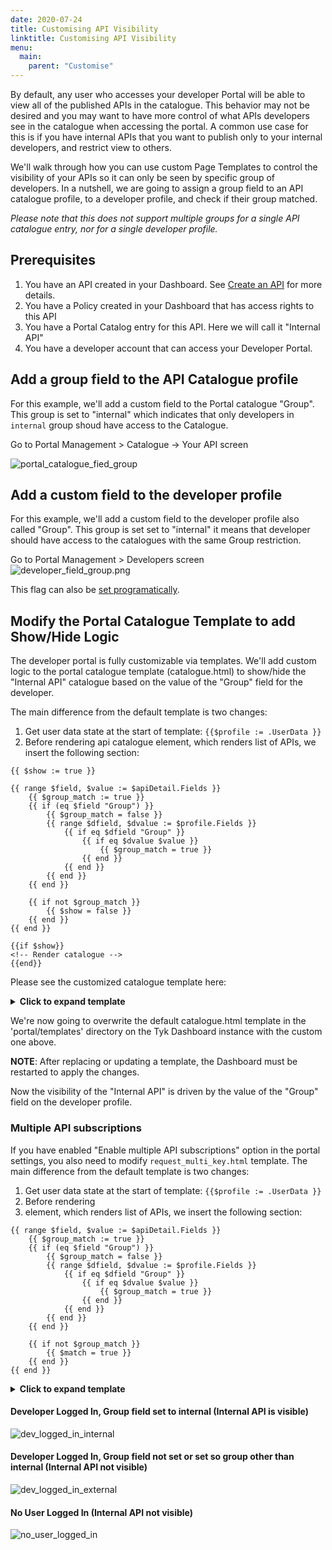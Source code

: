 ```yaml
---
date: 2020-07-24
title: Customising API Visibility
linktitle: Customising API Visibility
menu:
  main:
    parent: "Customise"
---
```


By default, any user who accesses your developer Portal will be able to view all of the published APIs in the catalogue. This behavior may not be desired and you may want to have more control of what APIs developers see in the catalogue when accessing the portal. A common use case for this is if you have internal APIs that you want to publish only to your internal developers, and restrict view to others.

We'll walk through how you can use custom Page Templates to control the visibility of your APIs so it can only be seen by specific group of developers.
In a nutshell, we are going to assign a group field to an API catalogue profile, to a developer profile, and check if their group matched. 

*Please note that this does not support multiple groups for a single API catalogue entry, nor for a single developer profile.* 

## Prerequisites
1. You have an API created in your Dashboard. See [Create an API](/docs/try-out-tyk/tutorials/create-api/) for more details.
2. You have a Policy created in your Dashboard that has access rights to this API
3. You have a Portal Catalog entry for this API. Here we will call it "Internal API"
4. You have a developer account that can access your Developer Portal.

## Add a group field to the API Catalogue profile

For this example, we'll add a custom field to the Portal catalogue "Group". This group is set to "internal" which indicates that only developers in `internal` group shoud have access to the Catalogue.

Go to Portal Management > Catalogue -> Your API screen

![portal_catalogue_fied_group](/docs/img/dashboard/portal-management/portal_catalogue_field_group.png)


## Add a custom field to the developer profile

For this example, we'll add a custom field to the developer profile also called "Group". This group is set set to "internal" it means that developer should have access to the catalogues with the same Group restriction. 

Go to Portal Management > Developers screen
![developer_field_group.png](/docs/img/dashboard/portal-management/deveoper_field_group.png)


This flag can also be [set programatically](https://tyk.io/docs/tyk-developer-portal/customise/custom-developer-portal/#updating-a-developer-example-adding-custom-fields).


## Modify the Portal Catalogue Template to add Show/Hide Logic

The developer portal is fully customizable via templates. We'll add custom logic to the portal catalogue template (catalogue.html) to show/hide the "Internal API" catalogue based on the value of the "Group" field for the developer.  

The main difference from the default template is two changes:
1. Get user data state at the start of template: `{{$profile := .UserData }}`
2. Before rendering api catalogue element, which renders list of APIs, we insert the following section:
```
{{ $show := true }}

{{ range $field, $value := $apiDetail.Fields }}
	{{ $group_match := true }}
	{{ if (eq $field "Group") }}
		{{ $group_match = false }}
		{{ range $dfield, $dvalue := $profile.Fields }}
			{{ if eq $dfield "Group" }}
				{{ if eq $dvalue $value }}
					{{ $group_match = true }}
				{{ end }}
			{{ end }}
		{{ end }}
	{{ end }}

	{{ if not $group_match }}
		{{ $show = false }}
	{{ end }}
{{ end }}

{{if $show}}
<!-- Render catalogue -->
{{end}}
```
	
Please see the customized catalogue template ​​here​: 

<details>
<summary><b>Click to expand template</b></summary>

```text
{{ define "cataloguePage" }} {{ $org_id := .OrgId}} {{ template "header" .}}
{{ $page := .}}
{{$profile := .UserData }}
<body>
  {{ template "navigation" . }}
  <div>
    <!-- Main content here -->
    <div class="container" style="margin-top:80px;">
      <div class="row">
        <h1>API Catalogue</h1>
      </div>
      {{ if .Error }}
      <div class="row">
        <div class="col-md-7 center">
          <div class="alert alert-danger text-center col-lg-8 col-lg-offset-2 success-page error">Error while loading data</div>
        </div>
      </div>
      {{ end }}
      <div class="row catalogues-list">
        {{$internal := index .UserData.Fields "internal"}}

        {{ if .Data.APIS }} {{ range $index, $apiDetail := .Data.APIS}} {{ if $apiDetail.Show }}

        {{ $show := true }}

        {{ range $field, $value := $apiDetail.Fields }}
          {{ $group_match := true }}
          {{ if (eq $field "Group") }}
            {{ $group_match = false }}
            {{ range $dfield, $dvalue := $profile.Fields }}
              {{ if eq $dfield "Group" }}
                {{ if eq $dvalue $value }}
                  {{ $group_match = true }}
                {{ end }}
              {{ end }}
            {{ end }}
          {{ end }}

          {{ if not $group_match }}
            {{ $show = false }}
          {{ end }}
        {{ end }}

        {{if $show}}
        <div class="col-md-4">
          <h2>
            <span>{{$apiDetail.Name}}</span>
            <span class="badge badge-primary">{{$apiDetail.AuthType}}</span>
          </h2>
          <p>{{$apiDetail.LongDescription | markDown}}</p>
          {{ if $apiDetail.Documentation }}
          <a href="{{ $page.PortalRoot }}apis/{{$apiDetail.Documentation}}/documentation/" class="btn btn-info catalogue">
          <span class="glyphicon glyphicon-book" aria-hidden="true"></span>&nbsp; View documentation
          </a>
          <br/>
          {{ end }}
          {{if eq $apiDetail.Version "" }}
          {{if eq $apiDetail.IsKeyless false}}
          <a href="{{if $page.PortalConfig.EnableMultiSelection}}{{ $page.PortalRoot }}member/apis/request?policy_id={{$apiDetail.APIID}}{{else}}{{ $page.PortalRoot }}member/apis/{{$apiDetail.APIID}}/request{{end}}" class="btn btn-success catalogue">
          <span class="glyphicon glyphicon-ok-sign" aria-hidden="true"></span>&nbsp; Request an API key
          </a>
          {{ end }}
          {{ else }}
          {{if eq $apiDetail.IsKeyless false}}
          <a href="{{if $page.PortalConfig.EnableMultiSelection}}{{ $page.PortalRoot }}member/policies/request?policy_id={{$apiDetail.PolicyID}}{{else}}{{ $page.PortalRoot }}member/policies/{{$apiDetail.PolicyID}}/request{{end}}" class="btn btn-success catalogue">
          <span class="glyphicon glyphicon-ok-sign" aria-hidden="true"></span>&nbsp; Request an API key
          </a>
          {{ end }}
          {{ end }}
        </div>
        {{ end }}
        {{ end }} {{ end }}
      </div>
      {{ else }}
      <div class="row">
        <p>
          <em>It looks like there are no APIs in the Catalogue.</em>
        </p>
      </div>
      {{ end }}
    </div>
  </div>
  {{ template "footer" .}}
  </div>
  <!-- /container -->
  {{ template "scripts" .}}
</body>
</html>
{{ end }}


```
</details>

We're now going to overwrite the default catalogue.html template in the 'portal/templates' directory on the Tyk Dashboard instance with the custom one above.

**NOTE**: After replacing or updating a template, the Dashboard must be restarted to apply the changes.

Now the visibility of the "Internal API" is driven by the value of the "Group" field on the developer profile.

### Multiple API subscriptions
If you have enabled "Enable multiple API subscriptions" option in the portal settings, you also need to modify `request_multi_key.html` template. 
The main difference from the default template is two changes:
1. Get user data state at the start of template: `{{$profile := .UserData }}`
2. Before rendering <li> element, which renders list of APIs, we insert the following section:
```
{{ range $field, $value := $apiDetail.Fields }}
	{{ $group_match := true }}
	{{ if (eq $field "Group") }}
		{{ $group_match = false }}
		{{ range $dfield, $dvalue := $profile.Fields }}
			{{ if eq $dfield "Group" }}
				{{ if eq $dvalue $value }}
					{{ $group_match = true }}
				{{ end }}
			{{ end }}
		{{ end }}
	{{ end }}

	{{ if not $group_match }}
		{{ $match = true }}
	{{ end }}
{{ end }}
```

<details>
<summary><b>Click to expand template</b></summary>

```text
{{ define "requestMultiKey" }} {{ template "header" .}}
{{$catalogue := .Catalogue}}
{{$catalogues := .Catalogues}}
{{$key := .Key}}
{{$modifyKey := false}}
{{$addKey := true}}
{{if .Key}}{{$modifyKey = true}}{{$addKey = false}}{{end}}
{{$profile := .UserData }}
<body>
  <div>
    <div class="page-header">
      <div class="page-header-container">
        <div class="title text-center">
          {{ if .Key }}
          <h1>Modify API Key</h1>
          {{ else }}
          <h1>Request API Key</h1>
          {{ end }}
        </div>
      </div>
    </div>
    <div
      class="container content-wrapper key-request-flow-wrapper"
      data-fixed-api="{{$catalogue}}"
      data-key-req-fields-length="{{len .PortalConfig.KeyRequestFields}}"
    >
      <div class="row text-center">
        <div class="col-lg-12 text-center">
          {{ if .Error }}
          <div class="alert alert-danger">
            {{.Error}}
          </div>
          {{ end }}
          {{ if not .DenyRequest }}
          <ol class="breadcrumb">
            <li class="cogs active "><a href="#choose-api" data-toggle="tab" aria-controls="choose-api" role="tab" title="Select API">Select API</a></li>
            <li class="info disabled"><a href="#details" data-toggle="tab" aria-controls="details" role="tab" title="Enter details">Enter details</a></li>
            <li class="check "><a href="#complete" data-toggle="tab" aria-controls="complete" role="tab" title="Complete">Final step</a></li>
          </ol>
          {{ end }}
        </div>
      </div>
      {{ if not .DenyRequest }}
      <form action="" method="POST" enctype="multipart/form-data">
        <div class="alert alert-danger no-items-error" style="display: none">
          You need to select at least an API for a key.
        </div>
        <div class="choose-api-wrapper auth-apis text-center">
          <div class="selectable-list-component">
            <h3 class="selected-items-title text-left">Selected APIs</h3>
            {{if .Key}}
            <p class="text-left"> List of APIs the key access</p>
            {{else}}
            <p class="text-left"> List of APIs the key will be generated for </p>
            {{end}}
            <div class="alert alert-info no-selected-api-msg">No selected APIs</div>
            <ol class="selected-items items-list list-group">
              {{range $index, $cat := $catalogues}}
              <li
                class="list-group-item item active clickable-item"
                data-auth-type="{{$cat.AuthType}}"
                data-use-certificate="{{$cat.UseCertificate}}"
              >
                <div class="details-container">
                  <input type="checkbox" name="apply_policies[]" checked="checked" value="{{$cat.PolicyID}}" />
                  <button type="button" class="btn btn-success add-item-btn"><span class="fa fa-check"></span>
                  <br>Select API</button>
                  <button type="button" class="btn btn-danger remove-item-btn"><span class="fa fa-times"></span>
                  <br>Remove API</button>
                  <span class="item-title">{{$cat.Name}}</span>
                  <span class="badge badge-primary">{{$cat.AuthType}}</span>
                </div>
              </li>
              {{end}}
            </ol>
            <h3 class="text-left">Available APIs to connect</h3>
            <p class="text-left">List of APIs availble for key request. Once an API is selected the entire list is filtered by the selected APIs authentication type.</p>
            <div class="alert alert-info no-available-apis-msg">No APIs available for selection</div>
            <ol class="selectable-list items-list list-group">
              {{$authType := $catalogue.AuthType}}
              {{ range $index, $apiDetail := .APIS}}
              {{ if $apiDetail.Show }}
              {{ if ne $apiDetail.AuthType "oauth"}}

              {{ $match := false }}
              {{ range $cid, $cat := $catalogues }}
                {{if eq $apiDetail.PolicyID $cat.PolicyID}}
                  {{ $match = true }}
                {{end}}
              {{end}}

              {{ range $field, $value := $apiDetail.Fields }}
                {{ $group_match := true }}
                {{ if (eq $field "Group") }}
                  {{ $group_match = false }}
                  {{ range $dfield, $dvalue := $profile.Fields }}
                    {{ if eq $dfield "Group" }}
                      {{ if eq $dvalue $value }}
                        {{ $group_match = true }}
                      {{ end }}
                    {{ end }}
                  {{ end }}
                {{ end }}

                {{ if not $group_match }}
                  {{ $match = true }}
                {{ end }}
              {{ end }}

              {{ if and (ne $match true) (or $addKey (eq $apiDetail.AuthType $authType)) }}
                <li
                  class="list-group-item item clickable-item"
                  data-id="{{$apiDetail.PolicyID}}"
                  data-auth-type="{{$apiDetail.AuthType}}"
                  data-use-certificate="{{$apiDetail.UseCertificate}}"
                  style="{{if ne $apiDetail.AuthType $authType }}display:none{{end}}"
                >
                <div class="details-container">
                  <input type="checkbox" name="apply_policies[]" value="{{$apiDetail.PolicyID}}" />
                  <button type="button" class="btn btn-success add-item-btn"><span class="fa fa-check"></span>
                  <br>Select API</button>
                  <button type="button" class="btn btn-danger remove-item-btn"><span class="fa fa-times"></span>
                  <br>Remove API</button>
                  <span class="item-title">{{$apiDetail.Name}}</span>
                  <span class="badge badge-primary">{{$apiDetail.AuthType}}</span>
                </div>
              </li>
              {{end}}
              {{end}}
              {{end}}
              {{end}}
            </ol>
          </div>
          <ul class="list-inline">
            <li class="pull-left">
              <a href="{{ .PortalRoot }}apis/" class="btn btn-success outline">Back to Api Catalogue</a>
            </li>
            <li class="pull-right">
              <button type="button" class="btn btn-success next-auth-step" style="display: none">Save and continue</button>
              <button type="submit" class="btn btn-success request-key-btn req-key-btn-first-step" style="display: none">Request key</button>
            </li>
          </ul>
        </div>
        <div class="request-key-form">
          <input type="hidden" name="csrf_token" value="{{ .Token }}">
          {{if gt (len .PortalConfig.KeyRequestFields) 0 }}
          <h3 class="text-left">Key request form</h3>
          {{ range $fieldname := .PortalConfig.KeyRequestFields }}
          <div class="form-group">
            <label for="{{$fieldname}}">{{$fieldname}}</label>
            <input type="text" class="form-control" id="{{$fieldname}}" name="{{$fieldname}}" placeholder="">
          </div>
          {{ end }}
          {{ end }}
          {{ if $catalogue }}
          <div class="jwt-form" style="display: none">
            <h3 class="text-left">JWT secret</h3>
            <div class="form-group">
              <p>
                This API is configured to validate against JSON Web Tokens, in order for this to work, we will need to know your HMAC Secret OR a valid RSA public key, please enter this below as part of your key request.
              </p>
              <label>Signature validation key:</label>
              <textarea rows="10" class="form-control" id="jwt_secret" name="jwt_secret" placeholder="" value="" style="font-family: monospace;"></textarea>
            </div>
          </div>
          <div class="use-certificate-form" style="display: none">
            <h3 class="text-left">Certificate</h3>
            <div class="form-group">
          	  <label>Upload your public client certificate in PEM format:</label>
          	  <textarea rows="10" class="form-control" id="certificate_upload" name="certificate" placeholder="" value="" style="font-family: monospace;"></textarea>
        	  </div>
          </div>
          {{ end }}
          <ul class="list-inline">
            <li class="pull-left">
              <button type="button" class="btn btn-success prev-auth-step outline">Back to Apis list</button>
            </li>
            <li class="pull-right">
              {{if $addKey}}
              <button type="submit" class="btn btn-success request-key-btn">Request key</button>
              {{else}}
              <button type="submit" class="btn btn-success request-key-btn">Request key changes</button>
              {{end}}
            </li>
          </ul>
        </div>
      </form>
      {{ end }}
    </div>
  </div>
  {{ template "navigation" . }}
  {{ template "footer" .}}
  <!-- /container -->
  {{ template "scripts" .}}
</body>
</html>
{{ end }}
```
</details>

#### Developer Logged In, Group field set to internal (Internal API is visible)
![dev_logged_in_internal](/docs/img/dashboard/portal-management/dev_logged_in_internal.jpg)

#### Developer Logged In, Group field not set or set so group other than internal (Internal API not visible)
![dev_logged_in_external](/docs/img/dashboard/portal-management/dev_logged_in_external.jpg)

#### No User Logged In (Internal API not visible)
![no_user_logged_in](/docs/img/dashboard/portal-management/no_user_logged_in.jpg)
